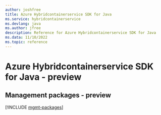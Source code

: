 ```yaml
---
author: joshfree
title: Azure Hybridcontainerservice SDK for Java
ms.service: hybridcontainerservice
ms.devlang: java
ms.author: jfree
description: Reference for Azure Hybridcontainerservice SDK for Java
ms.data: 11/10/2022
ms.topic: reference
---
```

# Azure Hybridcontainerservice SDK for Java - preview

## Management packages - preview
[!INCLUDE [mgmt-packages](hybridcontainerservice-mgmt-index.md)]